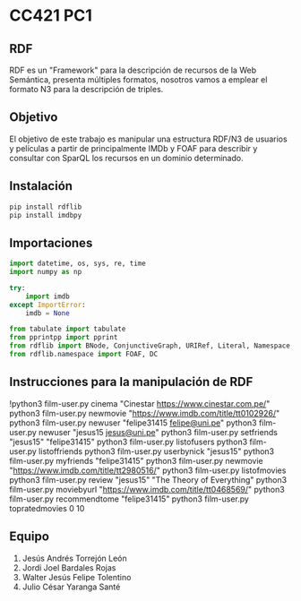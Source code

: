 # CC421 PC1

## RDF

RDF es un "Framework" para la descripción de recursos de la Web Semántica, presenta múltiples formatos, nosotros vamos a emplear el formato N3 para la descripción de triples.

## Objetivo

El objetivo de este trabajo es manipular una estructura RDF/N3 de usuarios y películas a partir de principalmente IMDb y FOAF para describir y consultar con SparQL los recursos en un dominio determinado.

## Instalación

```bash
pip install rdflib
pip install imdbpy
```

## Importaciones

```python
import datetime, os, sys, re, time
import numpy as np

try:
    import imdb
except ImportError:
    imdb = None

from tabulate import tabulate
from pprintpp import pprint
from rdflib import BNode, ConjunctiveGraph, URIRef, Literal, Namespace, RDF
from rdflib.namespace import FOAF, DC
```
## Instrucciones para la manipulación de RDF

!python3 film-user.py cinema   "Cinestar <https://www.cinestar.com.pe/>"
python3 film-user.py newmovie "https://www.imdb.com/title/tt0102926/"
python3 film-user.py newuser  "felipe31415 <felipe@uni.pe>"
python3 film-user.py newuser  "jesus15 <jesus@uni.pe>"
python3 film-user.py setfriends "jesus15" "felipe31415"
python3 film-user.py listofusers
python3 film-user.py listoffriends
python3 film-user.py userbynick "jesus15"
python3 film-user.py myfriends "felipe31415"
python3 film-user.py newmovie "https://www.imdb.com/title/tt2980516/"
python3 film-user.py listofmovies
python3 film-user.py review "jesus15" "The Theory of Everything"
python3 film-user.py moviebyurl "<https://www.imdb.com/title/tt0468569/>"
python3 film-user.py recommendtome "felipe31415"
python3 film-user.py topratedmovies  0 10


## Equipo
1. Jesús Andrés Torrejón León
2. Jordi Joel Bardales Rojas
3. Walter Jesús Felipe Tolentino
4. Julio César Yaranga Santé
